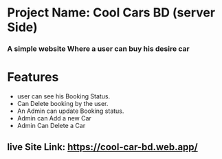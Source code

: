 # Project Name: Cool Cars BD (server Side)

### A simple website Where a user can buy his desire car

# Features

- user can see his Booking Status.
- Can Delete booking by the user.
- An Admin can update Booking status.
- Admin can Add a new Car
- Admin Can Delete a Car

## live Site Link: https://cool-car-bd.web.app/
